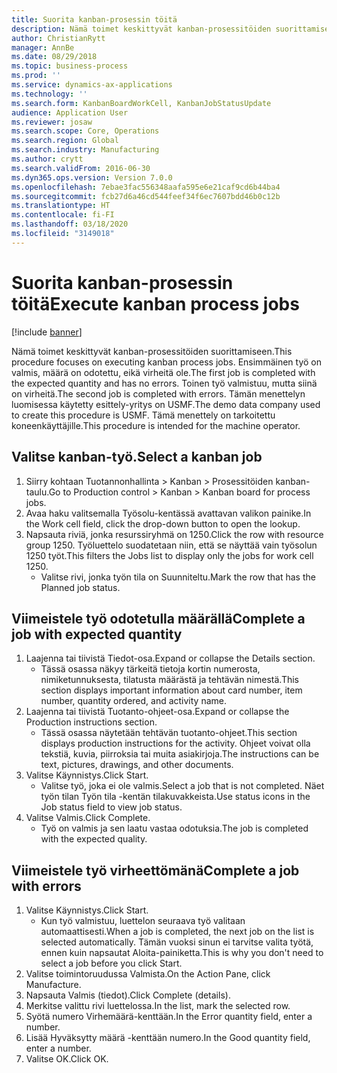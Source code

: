 ```yaml
---
title: Suorita kanban-prosessin töitä
description: Nämä toimet keskittyvät kanban-prosessitöiden suorittamiseen.
author: ChristianRytt
manager: AnnBe
ms.date: 08/29/2018
ms.topic: business-process
ms.prod: ''
ms.service: dynamics-ax-applications
ms.technology: ''
ms.search.form: KanbanBoardWorkCell, KanbanJobStatusUpdate
audience: Application User
ms.reviewer: josaw
ms.search.scope: Core, Operations
ms.search.region: Global
ms.search.industry: Manufacturing
ms.author: crytt
ms.search.validFrom: 2016-06-30
ms.dyn365.ops.version: Version 7.0.0
ms.openlocfilehash: 7ebae3fac556348aafa595e6e21caf9cd6b44ba4
ms.sourcegitcommit: fcb27d6a46cd544feef34f6ec7607bdd46b0c12b
ms.translationtype: HT
ms.contentlocale: fi-FI
ms.lasthandoff: 03/18/2020
ms.locfileid: "3149018"
---
```

# <a name="execute-kanban-process-jobs"></a><span data-ttu-id="c754a-103">Suorita kanban-prosessin töitä</span><span class="sxs-lookup"><span data-stu-id="c754a-103">Execute kanban process jobs</span></span>

[!include [banner](../../includes/banner.md)]

<span data-ttu-id="c754a-104">Nämä toimet keskittyvät kanban-prosessitöiden suorittamiseen.</span><span class="sxs-lookup"><span data-stu-id="c754a-104">This procedure focuses on executing kanban process jobs.</span></span> <span data-ttu-id="c754a-105">Ensimmäinen työ on valmis, määrä on odotettu, eikä virheitä ole.</span><span class="sxs-lookup"><span data-stu-id="c754a-105">The first job is completed with the expected quantity and has no errors.</span></span> <span data-ttu-id="c754a-106">Toinen työ valmistuu, mutta siinä on virheitä.</span><span class="sxs-lookup"><span data-stu-id="c754a-106">The second job is completed with errors.</span></span> <span data-ttu-id="c754a-107">Tämän menettelyn luomisessa käytetty esittely-yritys on USMF.</span><span class="sxs-lookup"><span data-stu-id="c754a-107">The demo data company used to create this procedure is USMF.</span></span> <span data-ttu-id="c754a-108">Tämä menettely on tarkoitettu koneenkäyttäjille.</span><span class="sxs-lookup"><span data-stu-id="c754a-108">This procedure is intended for the machine operator.</span></span>


## <a name="select-a-kanban-job"></a><span data-ttu-id="c754a-109">Valitse kanban-työ.</span><span class="sxs-lookup"><span data-stu-id="c754a-109">Select a kanban job</span></span>
1. <span data-ttu-id="c754a-110">Siirry kohtaan Tuotannonhallinta > Kanban > Prosessitöiden kanban-taulu.</span><span class="sxs-lookup"><span data-stu-id="c754a-110">Go to Production control > Kanban > Kanban board for process jobs.</span></span>
2. <span data-ttu-id="c754a-111">Avaa haku valitsemalla Työsolu-kentässä avattavan valikon painike.</span><span class="sxs-lookup"><span data-stu-id="c754a-111">In the Work cell field, click the drop-down button to open the lookup.</span></span>
3. <span data-ttu-id="c754a-112">Napsauta riviä, jonka resurssiryhmä on 1250.</span><span class="sxs-lookup"><span data-stu-id="c754a-112">Click the row with resource group 1250.</span></span> <span data-ttu-id="c754a-113">Työluettelo suodatetaan niin, että se näyttää vain työsolun 1250 työt.</span><span class="sxs-lookup"><span data-stu-id="c754a-113">This filters the Jobs list to display only the jobs for work cell 1250.</span></span>
    * <span data-ttu-id="c754a-114">Valitse rivi, jonka työn tila on Suunniteltu.</span><span class="sxs-lookup"><span data-stu-id="c754a-114">Mark the row that has the Planned job status.</span></span>  

## <a name="complete-a-job-with-expected-quantity"></a><span data-ttu-id="c754a-115">Viimeistele työ odotetulla määrällä</span><span class="sxs-lookup"><span data-stu-id="c754a-115">Complete a job with expected quantity</span></span>
1. <span data-ttu-id="c754a-116">Laajenna tai tiivistä Tiedot-osa.</span><span class="sxs-lookup"><span data-stu-id="c754a-116">Expand or collapse the Details section.</span></span>
    * <span data-ttu-id="c754a-117">Tässä osassa näkyy tärkeitä tietoja kortin numerosta, nimiketunnuksesta, tilatusta määrästä ja tehtävän nimestä.</span><span class="sxs-lookup"><span data-stu-id="c754a-117">This section displays important information about card number, item number, quantity ordered, and activity name.</span></span>  
2. <span data-ttu-id="c754a-118">Laajenna tai tiivistä Tuotanto-ohjeet-osa.</span><span class="sxs-lookup"><span data-stu-id="c754a-118">Expand or collapse the Production instructions section.</span></span>
    * <span data-ttu-id="c754a-119">Tässä osassa näytetään tehtävän tuotanto-ohjeet.</span><span class="sxs-lookup"><span data-stu-id="c754a-119">This section displays production instructions for the activity.</span></span> <span data-ttu-id="c754a-120">Ohjeet voivat olla tekstiä, kuvia, piirroksia tai muita asiakirjoja.</span><span class="sxs-lookup"><span data-stu-id="c754a-120">The instructions can be text, pictures, drawings, and other documents.</span></span>  
3. <span data-ttu-id="c754a-121">Valitse Käynnistys.</span><span class="sxs-lookup"><span data-stu-id="c754a-121">Click Start.</span></span>
    * <span data-ttu-id="c754a-122">Valitse työ, joka ei ole valmis.</span><span class="sxs-lookup"><span data-stu-id="c754a-122">Select a job that is not completed.</span></span> <span data-ttu-id="c754a-123">Näet työn tilan Työn tila -kentän tilakuvakkeista.</span><span class="sxs-lookup"><span data-stu-id="c754a-123">Use status icons in the Job status field to view job status.</span></span>      
4. <span data-ttu-id="c754a-124">Valitse Valmis.</span><span class="sxs-lookup"><span data-stu-id="c754a-124">Click Complete.</span></span>
    * <span data-ttu-id="c754a-125">Työ on valmis ja sen laatu vastaa odotuksia.</span><span class="sxs-lookup"><span data-stu-id="c754a-125">The job is completed with the expected quality.</span></span>  

## <a name="complete-a-job-with-errors"></a><span data-ttu-id="c754a-126">Viimeistele työ virheettömänä</span><span class="sxs-lookup"><span data-stu-id="c754a-126">Complete a job with errors</span></span>
1. <span data-ttu-id="c754a-127">Valitse Käynnistys.</span><span class="sxs-lookup"><span data-stu-id="c754a-127">Click Start.</span></span>
    * <span data-ttu-id="c754a-128">Kun työ valmistuu, luettelon seuraava työ valitaan automaattisesti.</span><span class="sxs-lookup"><span data-stu-id="c754a-128">When a job is completed, the next job on the list is selected automatically.</span></span> <span data-ttu-id="c754a-129">Tämän vuoksi sinun ei tarvitse valita työtä, ennen kuin napsautat Aloita-painiketta.</span><span class="sxs-lookup"><span data-stu-id="c754a-129">This is why you don't need to select a job before you click Start.</span></span>  
2. <span data-ttu-id="c754a-130">Valitse toimintoruudussa Valmista.</span><span class="sxs-lookup"><span data-stu-id="c754a-130">On the Action Pane, click Manufacture.</span></span>
3. <span data-ttu-id="c754a-131">Napsauta Valmis (tiedot).</span><span class="sxs-lookup"><span data-stu-id="c754a-131">Click Complete (details).</span></span>
4. <span data-ttu-id="c754a-132">Merkitse valittu rivi luettelossa.</span><span class="sxs-lookup"><span data-stu-id="c754a-132">In the list, mark the selected row.</span></span>
5. <span data-ttu-id="c754a-133">Syötä numero Virhemäärä-kenttään.</span><span class="sxs-lookup"><span data-stu-id="c754a-133">In the Error quantity field, enter a number.</span></span>
6. <span data-ttu-id="c754a-134">Lisää Hyväksytty määrä -kenttään numero.</span><span class="sxs-lookup"><span data-stu-id="c754a-134">In the Good quantity field, enter a number.</span></span>
7. <span data-ttu-id="c754a-135">Valitse OK.</span><span class="sxs-lookup"><span data-stu-id="c754a-135">Click OK.</span></span>

